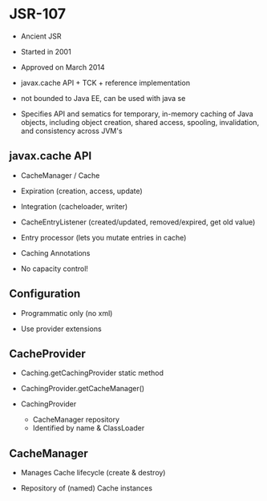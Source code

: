# JSR-107

- Ancient JSR

- Started in 2001

- Approved on March 2014

- javax.cache API + TCK + reference implementation

- not bounded to Java EE, can be used with java se

- Specifies API and sematics for temporary, in-memory caching of Java objects,
  including object creation, shared access, spooling, invalidation, and
  consistency across JVM's

## javax.cache API

- CacheManager / Cache

- Expiration (creation, access, update)

- Integration (cacheloader, writer)

- CacheEntryListener (created/updated, removed/expired, get old value)

- Entry processor (lets you mutate entries in cache)

- Caching Annotations


* No capacity control!

## Configuration

- Programmatic only (no xml)

- Use provider extensions

## CacheProvider

- Caching.getCachingProvider static method

- CachingProvider.getCacheManager()

- CachingProvider
  - CacheManager repository
  - Identified by name & ClassLoader

## CacheManager

- Manages Cache lifecycle (create & destroy)

- Repository of (named) Cache instances
